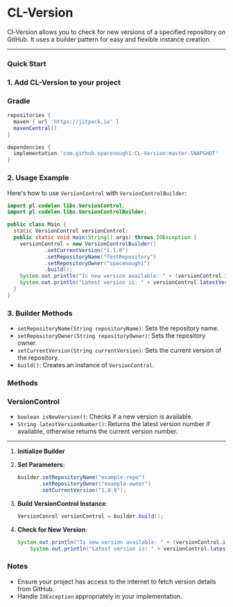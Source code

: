 # CL-Version

Cl-Version allows you to check for new versions of a specified repository on GitHub. It uses a builder pattern for easy and flexible instance creation.

---

### Quick Start

### 1. Add CL-Version to your project

### Gradle
```groovy
repositories {
  maven { url 'https://jitpack.io' }
  mavenCentral()
}

dependencies {
  implementation 'com.github.spacenough1:CL-Version:master-SNAPSHOT'
}
```
### 2. Usage Example

Here's how to use `VersionControl` with `VersionControlBuilder`:

```java
import pl.codelen.libs.VersionControl;
import pl.codelen.libs.VersionControlBuilder;

public class Main {
  static VersionControl versionControl;
  public static void main(String[] args) throws IOException {
    versionControl = new VersionControlBuilder()
            .setCurrentVersion("1.1.0")
            .setRepositoryName("TestRepository")
            .setRepositoryOwner("spacenough1")
            .build();
    System.out.println("Is new version available: " + (versionControl.isNewVersion() ? "yes" : "no"));
    System.out.println("Latest version is: " + versionControl.latestVersionNumber());
  }
}
```

### 3. Builder Methods

- `setRepositoryName(String repositoryName)`: Sets the repository name.
- `setRepositoryOwner(String repositoryOwner)`: Sets the repository owner.
- `setCurrentVersion(String currentVersion)`: Sets the current version of the repository.
- `build()`: Creates an instance of `VersionControl`.

### Methods

### VersionControl

- `boolean isNewVersion()`: Checks if a new version is available.
- `String latestVersionNumber()`: Returns the latest version number if available, otherwise returns the current version number.

---

1. **Initialize Builder**
2. **Set Parameters**:
    
    ```java
    builder.setRepositoryName("example-repo")
           .setRepositoryOwner("example-owner")
           .setCurrentVersion("1.0.0");
    ```
    
3. **Build VersionControl Instance**:
    
    ```java
    VersionConrol versionControl = builder.build();
    ```
    
4. **Check for New Version**:
    
    ```java
    System.out.println("Is new version available: " + (versionControl.isNewVersion() ? "yes" : "no"));
        System.out.println("Latest version is: " + versionControl.latestVersionNumber());
    ```
    

### Notes

- Ensure your project has access to the internet to fetch version details from GitHub.
- Handle `IOException` appropriately in your implementation.
